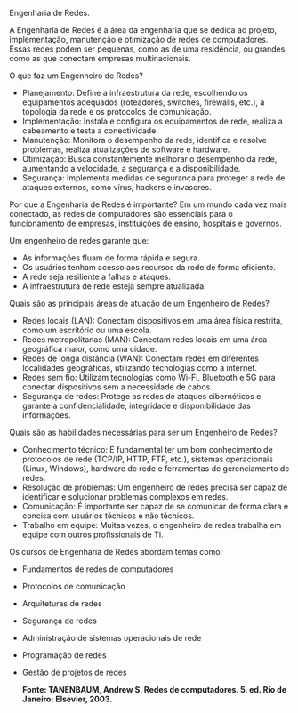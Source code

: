 Engenharia de Redes.

A Engenharia de Redes é a área da engenharia que se dedica ao projeto, implementação, manutenção e otimização de redes de computadores. Essas redes 
podem ser pequenas, como as de uma residência, ou grandes, como as que conectam empresas multinacionais.

O que faz um Engenheiro de Redes?
- Planejamento: Define a infraestrutura da rede, escolhendo os equipamentos adequados (roteadores, switches, firewalls, etc.), a topologia da rede e os 
protocolos de comunicação.
- Implementação: Instala e configura os equipamentos de rede, realiza a cabeamento e testa a conectividade.
- Manutenção: Monitora o desempenho da rede, identifica e resolve problemas, realiza atualizações de software e hardware.
- Otimização: Busca constantemente melhorar o desempenho da rede, aumentando a velocidade, a segurança e a disponibilidade.
- Segurança: Implementa medidas de segurança para proteger a rede de ataques externos, como vírus, hackers e invasores.

Por que a Engenharia de Redes é importante?
Em um mundo cada vez mais conectado, as redes de computadores são essenciais para o funcionamento de empresas, instituições de ensino, hospitais e governos.

Um engenheiro de redes garante que:
- As informações fluam de forma rápida e segura.
- Os usuários tenham acesso aos recursos da rede de forma eficiente.
- A rede seja resiliente a falhas e ataques.
- A infraestrutura de rede esteja sempre atualizada.

Quais são as principais áreas de atuação de um Engenheiro de Redes?
- Redes locais (LAN): Conectam dispositivos em uma área física restrita, como um escritório ou uma escola.
- Redes metropolitanas (MAN): Conectam redes locais em uma área geográfica maior, como uma cidade.
- Redes de longa distância (WAN): Conectam redes em diferentes localidades geográficas, utilizando tecnologias como a internet.
- Redes sem fio: Utilizam tecnologias como Wi-Fi, Bluetooth e 5G para conectar dispositivos sem a necessidade de cabos.
- Segurança de redes: Protege as redes de ataques cibernéticos e garante a confidencialidade, integridade e disponibilidade das informações.

Quais são as habilidades necessárias para ser um Engenheiro de Redes?
- Conhecimento técnico: É fundamental ter um bom conhecimento de protocolos de rede (TCP/IP, HTTP, FTP, etc.), sistemas operacionais (Linux, Windows), 
hardware de rede e ferramentas de gerenciamento de redes.
- Resolução de problemas: Um engenheiro de redes precisa ser capaz de identificar e solucionar problemas complexos em redes.
- Comunicação: É importante ser capaz de se comunicar de forma clara e concisa com usuários técnicos e não técnicos.
- Trabalho em equipe: Muitas vezes, o engenheiro de redes trabalha em equipe com outros profissionais de TI.

Os cursos de Engenharia de Redes abordam temas como:
- Fundamentos de redes de computadores
- Protocolos de comunicação
- Arquiteturas de redes
- Segurança de redes
- Administração de sistemas operacionais de rede
- Programação de redes
- Gestão de projetos de redes

  **Fonte: TANENBAUM, Andrew S. Redes de computadores. 5. ed. Rio de Janeiro: Elsevier, 2003.**
